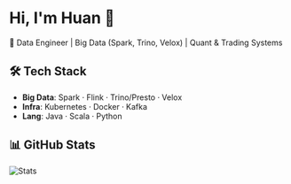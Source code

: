 # Hi, I'm Huan 👋

🚀 Data Engineer | Big Data (Spark, Trino, Velox) | Quant & Trading Systems  

## 🛠️ Tech Stack
- **Big Data**: Spark · Flink · Trino/Presto · Velox  
- **Infra**: Kubernetes · Docker · Kafka  
- **Lang**: Java · Scala · Python  

## 📊 GitHub Stats
![Stats](https://github-readme-stats.vercel.app/api?username=huanwei&show_icons=true)
